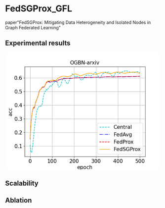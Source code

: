 # FedSGProx_GFL
paper"FedSGProx: Mitigating Data Heterogeneity and Isolated Nodes in Graph Federated Learning"

## Experimental results
![image](https://github.com/meng1103/FedSGProx_GFL/blob/main/result/k120_ogbn-arxiv_cn1_LDA05.png)
## Scalability

## Ablation
